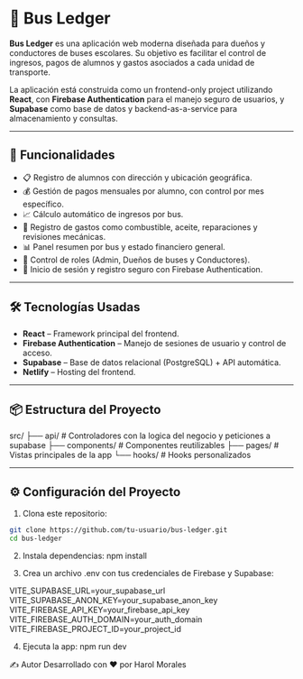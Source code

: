 # 🚌 Bus Ledger

**Bus Ledger** es una aplicación web moderna diseñada para dueños y conductores de buses escolares. Su objetivo es facilitar el control de ingresos, pagos de alumnos y gastos asociados a cada unidad de transporte.

La aplicación está construida como un frontend-only project utilizando **React**, con **Firebase Authentication** para el manejo seguro de usuarios, y **Supabase** como base de datos y backend-as-a-service para almacenamiento y consultas.

---

## 🚀 Funcionalidades

- 📋 Registro de alumnos con dirección y ubicación geográfica.
- 💰 Gestión de pagos mensuales por alumno, con control por mes específico.
- 📈 Cálculo automático de ingresos por bus.
- 🧾 Registro de gastos como combustible, aceite, reparaciones y revisiones mecánicas.
- 📊 Panel resumen por bus y estado financiero general.
- 👥 Control de roles (Admin, Dueños de buses y Conductores).
- 🔐 Inicio de sesión y registro seguro con Firebase Authentication.

---

## 🛠️ Tecnologías Usadas

- **React** – Framework principal del frontend.
- **Firebase Authentication** – Manejo de sesiones de usuario y control de acceso.
- **Supabase** – Base de datos relacional (PostgreSQL) + API automática.
- **Netlify** – Hosting del frontend.

---

## 📦 Estructura del Proyecto

src/
├── api/ # Controladores con la logica del negocio y peticiones a supabase
├── components/ # Componentes reutilizables
├── pages/ # Vistas principales de la app
└── hooks/ # Hooks personalizados

---

## ⚙️ Configuración del Proyecto

1. Clona este repositorio:
```bash
git clone https://github.com/tu-usuario/bus-ledger.git
cd bus-ledger
```

2. Instala dependencias:
  npm install

3. Crea un archivo .env con tus credenciales de Firebase y Supabase:
  
  VITE_SUPABASE_URL=your_supabase_url
  VITE_SUPABASE_ANON_KEY=your_supabase_anon_key
  VITE_FIREBASE_API_KEY=your_firebase_api_key
  VITE_FIREBASE_AUTH_DOMAIN=your_auth_domain
  VITE_FIREBASE_PROJECT_ID=your_project_id

4. Ejecuta la app:
   npm run dev

✍️ Autor
Desarrollado con ❤️ por Harol Morales


